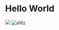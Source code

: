 # Hello World

![](https://via.placeholder.com/200.png)
![a16z](https://www.youtube.com/watch?v=PdpcF7LnL6g)
